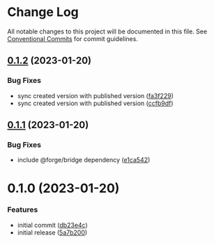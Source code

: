 # Change Log

All notable changes to this project will be documented in this file.
See [Conventional Commits](https://conventionalcommits.org) for commit guidelines.

## [0.1.2](https://github.com/toolsplus/forge-trpc/compare/v0.1.1...v0.1.2) (2023-01-20)

### Bug Fixes

- sync created version with published version ([fa3f229](https://github.com/toolsplus/forge-trpc/commit/fa3f2297910c2a81d4a21a86f1d8598a828357e9))
- sync created version with published version ([ccfb9df](https://github.com/toolsplus/forge-trpc/commit/ccfb9df9f7a00b6bc601ef2a95dafdbdc33daf84))

## [0.1.1](https://github.com/toolsplus/forge-trpc/compare/v0.1.0...v0.1.1) (2023-01-20)

### Bug Fixes

- include @forge/bridge dependency ([e1ca542](https://github.com/toolsplus/forge-trpc/commit/e1ca54292af168268de921908ca64d116ed96803))

# 0.1.0 (2023-01-20)

### Features

- initial commit ([db23e4c](https://github.com/toolsplus/forge-trpc/commit/db23e4c99063b327e2daa62c4f814cb48cdfac8c))
- initial release ([5a7b200](https://github.com/toolsplus/forge-trpc/commit/5a7b20049bb73aecae58d37fbf309d397287ff06))
